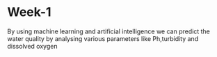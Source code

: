# Week-1
By using machine learning and artificial intelligence we can predict the water quality by analysing various parameters like Ph,turbidity and dissolved oxygen 
